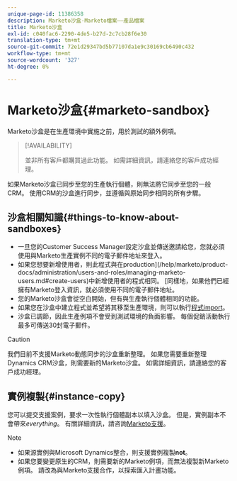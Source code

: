```yaml
---
unique-page-id: 11386358
description: Marketo沙盒-Marketo檔案——產品檔案
title: Marketo沙盒
exl-id: c040fac6-2290-4de5-b27d-2c7cb28f6e30
translation-type: tm+mt
source-git-commit: 72e1d29347bd5b77107da1e9c30169cb6490c432
workflow-type: tm+mt
source-wordcount: '327'
ht-degree: 0%

---
```


# Marketo沙盒{#marketo-sandbox}

Marketo沙盒是在生產環境中實施之前，用於測試的額外例項。

>[!AVAILABILITY]
>
>並非所有客戶都購買過此功能。 如需詳細資訊，請連絡您的客戶成功經理。

如果Marketo沙盒已同步至您的生產執行個體，則無法將它同步至您的一般CRM。 使用CRM的沙盒進行同步，並遵循與原始同步相同的所有步驟。

## 沙盒相關知識{#things-to-know-about-sandboxes}

* 一旦您的Customer Success Manager設定沙盒並傳送邀請給您，您就必須使用與Marketo生產實例不同的電子郵件地址來登入。
* 如果您想要新增使用者，則此程式與在production](/help/marketo/product-docs/administration/users-and-roles/managing-marketo-users.md#create-users)中新增使用者的程式相同。 [同樣地，如果他們已經擁有Marketo登入資訊，就必須使用不同的電子郵件地址。
* 您的Marketo沙盒會從空白開始，但有與生產執行個體相同的功能。
* 如果您在沙盒中建立程式並希望將其移至生產環境，則可以執行[程式import](/help/marketo/product-docs/core-marketo-concepts/programs/working-with-programs/import-a-program.md)。
* 沙盒已調節，因此生產例項不會受到測試環境的負面影響。 每個促銷活動執行最多可傳送30封電子郵件。

>[!CAUTION]
>
>我們目前不支援Marketo動態同步的沙盒重新整理。 如果您需要重新整理Dynamics CRM沙盒，則需要新的Marketo沙盒。 如需詳細資訊，請連絡您的客戶成功經理。

## 實例複製{#instance-copy}

您可以提交支援案例，要求一次性執行個體副本以填入沙盒。 但是，實例副本不會帶來&#x200B;_everything_。 有關詳細資訊，請咨詢[Marketo支援](https://nation.marketo.com/t5/Support/ct-p/Support)。

>[!NOTE]
>
>* 如果源實例與Microsoft Dynamics整合，則支援實例複製&#x200B;**not**。
>* 如果您要變更原生的CRM，則需要新的Marketo例項，而無法複製新Marketo例項。 請改為與Marketo支援合作，以探索匯入計畫功能。

